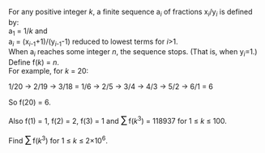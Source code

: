 <p>For any positive integer <var>k</var>, a finite sequence a<sub><var>i</var></sub> of fractions x<sub><var>i</var></sub>/y<sub><var>i</var></sub> is defined by:<br />
a<sub>1</sub> = 1/<var>k</var> and<br />
a<sub><var>i</var></sub> = (x<sub><var>i</var>-1</sub>+1)/(y<sub><var>i</var>-1</sub>-1) reduced to lowest terms for <var>i</var>&gt;1.<br />
When a<sub><var>i</var></sub> reaches some integer <var>n</var>, the sequence stops. (That is, when y<sub><var>i</var></sub>=1.)<br />
Define f(<var>k</var>) = <var>n</var>. <br />
For example, for <var>k</var> = 20:
</p>

<p>
1/20 → 2/19 → 3/18 = 1/6 → 2/5 → 3/4 → 4/3 → 5/2 → 6/1 = 6
</p>

<p>
So f(20) = 6.
</p>

<p>
Also f(1) = 1, f(2) = 2, f(3) = 1 and <span style="font-size:larger;"><span style="font-size:larger;">∑</span></span> f(<var>k</var><sup>3</sup>) = 118937 for 1 ≤ <var>k</var> ≤ 100.
</p>

<p>
Find <span style="font-size:larger;"><span style="font-size:larger;">∑</span></span> f(<var>k</var><sup>3</sup>) for 1 ≤ <var>k</var> ≤ 2×10<sup>6</sup>.
</p>
